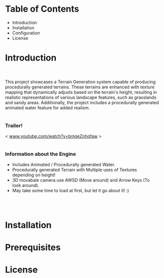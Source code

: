 # Table of Contents

* Introduction
* Installation
* Configuration
* License


# Introduction

<br>
</br>
This project showcases a Terrain Generation system capable of producing procedurally generated terrains. These terrains are enhanced with texture mapping that dynamically adjusts based on the terrain's height, resulting in realistic representations of various landscape features, such as grasslands and sandy areas. Additionally, the project includes a procedurally generated animated water feature for added realism.

<br>
</br>

### Trailer!
< www.youtube.com/watch?v=bmqeZnhqfaw >
<br>
</br>

### Information about the Engine

* Includes Animated / Procedurally generated Water.
* Procedurally generated Terrain with Multiple uses of Textures depending on height!
* 3D movabale camera use AWSD (Move around) and Arrow Keys (To look around).
* May take some time to load at first, but let it go about it! :)

<br>
</br>

# Installation



# Prerequisites


# License





